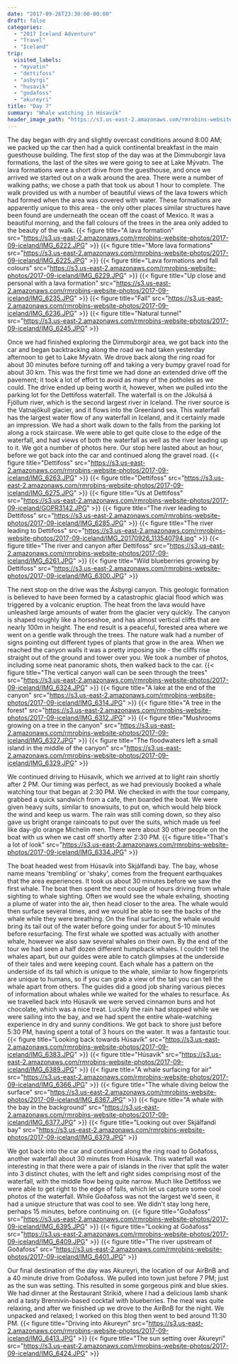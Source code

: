 ```yaml
---
date: "2017-09-26T23:30:00-00:00"
draft: false
categories:
  - "2017 Iceland Adventure"
  - "Travel"
  - "Iceland"
trip:
  visited_labels:
  - "myvatin"
  - "dettifoss"
  - "asbyrgi"
  - "husavik"
  - "godafoss"
  - "akureyri"
title: "Day 7"
summary: "Whale watching in Húsavík"
header_image_path: "https://s3.us-east-2.amazonaws.com/rmrobins-website-photos/2017-09-iceland/IMG_6367.JPG"
---
```


The day began with dry and slightly overcast conditions around 8:00 AM; we packed up the car then had a quick continental breakfast in the main guesthouse building. The first stop of the day was at the Dimmuborgir lava formations, the last of the sites we were going to see at Lake Mývatn. The lava formations were a short drive from the guesthouse, and once we arrived we started out on a walk around the area. There were a number of walking paths; we chose a path that took us about 1 hour to complete. The walk provided us with a number of beautiful views of the lava towers which had formed when the area was covered with water. These formations are apparently unique to this area - the only other places similar structures have been found are underneath the ocean off the coast of Mexico. It was a beautiful morning, and the fall colours of the trees in the area only added to the beauty of the walk.
{{< figure title="A lava formation" src="https://s3.us-east-2.amazonaws.com/rmrobins-website-photos/2017-09-iceland/IMG_6222.JPG" >}}
{{< figure title="More lava formations" src="https://s3.us-east-2.amazonaws.com/rmrobins-website-photos/2017-09-iceland/IMG_6225.JPG" >}}
{{< figure title="Lava formations and fall colours" src="https://s3.us-east-2.amazonaws.com/rmrobins-website-photos/2017-09-iceland/IMG_6229.JPG" >}}
{{< figure title="Up close and personal with a lava formation" src="https://s3.us-east-2.amazonaws.com/rmrobins-website-photos/2017-09-iceland/IMG_6235.JPG" >}}
{{< figure title="Fall" src="https://s3.us-east-2.amazonaws.com/rmrobins-website-photos/2017-09-iceland/IMG_6236.JPG" >}}
{{< figure title="Natural tunnel" src="https://s3.us-east-2.amazonaws.com/rmrobins-website-photos/2017-09-iceland/IMG_6245.JPG" >}}

Once we had finished exploring the Dimmuborgir area, we got back into the car and began backtracking along the road we had taken yesterday afternoon to get to Lake Mývatn. We drove back along the ring road for about 30 minutes before turning off and taking a very bumpy gravel road for about 30 km. This was the first time we had done an extended drive off the pavement; it took a lot of effort to avoid as many of the potholes as we could. The drive ended up being worth it, however, when we pulled into the parking lot for the Dettifoss waterfall. The waterfall is on the Jökulsá á Fjöllum river, which is the second largest river in Iceland. The river source is the Vatnajökull glacier, and it flows into the Greenland sea. This waterfall has the largest water flow of any waterfall in Iceland, and it certainly made an impression. We had a short walk down to the falls from the parking lot along a rock staircase. We were able to get quite close to the edge of the waterfall, and had views of both the waterfall as well as the river leading up to it. We got a number of photos here. Our stop here lasted about an hour, before we got back into the car and continued along the gravel road.
{{< figure title="Dettifoss" src="https://s3.us-east-2.amazonaws.com/rmrobins-website-photos/2017-09-iceland/IMG_6263.JPG" >}}
{{< figure title="Dettifoss" src="https://s3.us-east-2.amazonaws.com/rmrobins-website-photos/2017-09-iceland/IMG_6275.JPG" >}}
{{< figure title="Us at Dettifoss" src="https://s3.us-east-2.amazonaws.com/rmrobins-website-photos/2017-09-iceland/GOPR3142.JPG" >}}
{{< figure title="The river leading to Dettifoss" src="https://s3.us-east-2.amazonaws.com/rmrobins-website-photos/2017-09-iceland/IMG_6285.JPG" >}}
{{< figure title="The river leading to Dettifoss" src="https://s3.us-east-2.amazonaws.com/rmrobins-website-photos/2017-09-iceland/IMG_20170926_113540794.jpg" >}}
{{< figure title="The river and canyon after Dettifoss" src="https://s3.us-east-2.amazonaws.com/rmrobins-website-photos/2017-09-iceland/IMG_6261.JPG" >}}
{{< figure title="Wild blueberries growing by Dettifoss" src="https://s3.us-east-2.amazonaws.com/rmrobins-website-photos/2017-09-iceland/IMG_6300.JPG" >}}

The next stop on the drive was the Ásbyrgi canyon. This geologic formation is believed to have been formed by a catastrophic glacial flood which was triggered by a volcanic eruption. The heat from the lava would have unleashed large amounts of water from the glacier very quickly. The canyon is shaped roughly like a horseshoe, and has almost vertical cliffs that are nearly 100m in height. The end result is a peaceful, forested area where we went on a gentle walk through the trees. The nature walk had a number of signs pointing out different types of plants that grow in the area. When we reached the canyon walls it was a pretty imposing site - the cliffs rise straight out of the ground and tower over you. We took a number of photos, including some neat panoramic shots, then walked back to the car.
{{< figure title="The vertical canyon wall can be seen through the trees" src="https://s3.us-east-2.amazonaws.com/rmrobins-website-photos/2017-09-iceland/IMG_6324.JPG" >}}
{{< figure title="A lake at the end of the canyon" src="https://s3.us-east-2.amazonaws.com/rmrobins-website-photos/2017-09-iceland/IMG_6314.JPG" >}}
{{< figure title="A tree in the forest" src="https://s3.us-east-2.amazonaws.com/rmrobins-website-photos/2017-09-iceland/IMG_6312.JPG" >}}
{{< figure title="Mushrooms growing on a tree in the canyon" src="https://s3.us-east-2.amazonaws.com/rmrobins-website-photos/2017-09-iceland/IMG_6327.JPG" >}}
{{< figure title="The floodwaters left a small island in the middle of the canyon" src="https://s3.us-east-2.amazonaws.com/rmrobins-website-photos/2017-09-iceland/IMG_6329.JPG" >}}

We continued driving to Húsavík, which we arrived at to light rain shortly after 2 PM. Our timing was perfect, as we had previously booked a whale watching tour that began at 2:30 PM. We checked in with the tour company, grabbed a quick sandwich from a cafe, then boarded the boat. We were given heavy suits, similar to snowsuits, to put on, which would help block the wind and keep us warm. The rain was still coming down, so they also gave us bright orange raincoats to put over the suits, which made us feel like day-glo orange Michelin men. There were about 30 other people on the boat with us when we cast off shortly after 2:30 PM.
{{< figure title="That's a lot of look" src="https://s3.us-east-2.amazonaws.com/rmrobins-website-photos/2017-09-iceland/IMG_6334.JPG" >}}

The boat headed west from Húsavík into Skjálfandi bay. The bay, whose name means 'trembling' or 'shaky', comes from the frequent earthquakes that the area experiences. It took us about 30 minutes before we saw the first whale. The boat then spent the next couple of hours driving from whale sighting to whale sighting. Often we would see the whale exhaling, shooting a plume of water into the air, then head closer to the area. The whale would then surface several times, and we would be able to see the backs of the whale while they were breathing. On the final surfacing, the whale would bring its tail out of the water before going under for about 5-10 minutes before resurfacing. The first whale we spotted was actually with another whale, however we also saw several whales on their own. By the end of the tour we had seen a half dozen different humpback whales. I couldn't tell the whales apart, but our guides were able to catch glimpses at the underside of their tales and were keeping count. Each whale has a pattern on the underside of its tail which is unique to the whale, similar to how fingerprints are unique to humans, so if you can grab a view of the tail you can tell the whale apart from others. The guides did a good job sharing various pieces of information about whales while we waited for the whales to resurface. As we travelled back into Húsavík we were served cinnamon buns and hot chocolate, which was a nice treat. Luckily the rain had stopped while we were sailing into the bay, and we had spent the entire whale-watching experience in dry and sunny conditions. We got back to shore just before 5:30 PM, having spent a total of 3 hours on the water. It was a fantastic tour.
{{< figure title="Looking back towards Húsavík" src="https://s3.us-east-2.amazonaws.com/rmrobins-website-photos/2017-09-iceland/IMG_6383.JPG" >}}
{{< figure title="Húsavík" src="https://s3.us-east-2.amazonaws.com/rmrobins-website-photos/2017-09-iceland/IMG_6389.JPG" >}}
{{< figure title="A whale surfacing for air" src="https://s3.us-east-2.amazonaws.com/rmrobins-website-photos/2017-09-iceland/IMG_6366.JPG" >}}
{{< figure title="The whale diving below the surface" src="https://s3.us-east-2.amazonaws.com/rmrobins-website-photos/2017-09-iceland/IMG_6367.JPG" >}}
{{< figure title="A whale with the bay in the background" src="https://s3.us-east-2.amazonaws.com/rmrobins-website-photos/2017-09-iceland/IMG_6377.JPG" >}}
{{< figure title="Looking out over Skjálfandi bay" src="https://s3.us-east-2.amazonaws.com/rmrobins-website-photos/2017-09-iceland/IMG_6379.JPG" >}}

We got back into the car and continued along the ring road to Goðafoss, another waterfall about 30 minutes from Húsavík. This waterfall was interesting in that there were a pair of islands in the river that split the water into 3 distinct chutes, with the left and right sides comprising most of the waterfall, with the middle flow being quite narrow. Much like Dettifoss we were able to get right to the edge of falls, which let us capture some cool photos of the waterfall. While Goðafoss was not the largest we'd seen, it had a unique structure that was cool to see. We didn't stay long here, perhaps 15 minutes, before continuing on.
{{< figure title="Goðafoss" src="https://s3.us-east-2.amazonaws.com/rmrobins-website-photos/2017-09-iceland/IMG_6395.JPG" >}}
{{< figure title="Looking at Goðafoss" src="https://s3.us-east-2.amazonaws.com/rmrobins-website-photos/2017-09-iceland/IMG_6409.JPG" >}}
{{< figure title="The river upstream of Goðafoss" src="https://s3.us-east-2.amazonaws.com/rmrobins-website-photos/2017-09-iceland/IMG_6401.JPG" >}}

Our final destination of the day was Akureyri, the location of our AirBnB and a 40 minute drive from Goðafoss. We pulled into town just before 7 PM; just as the sun was setting. This resulted in some gorgeous pink and blue skies. We had dinner at the Restaurant Strikið, where I had a delicious lamb shank and a tasty Brennivín-based cocktail with blueberries. The meal was quite relaxing, and after we finished up we drove to the AirBnB for the night. We unpacked and relaxed; I worked on this blog then went to bed around 11:30 PM.
{{< figure title="Driving into Akureyri" src="https://s3.us-east-2.amazonaws.com/rmrobins-website-photos/2017-09-iceland/IMG_6413.JPG" >}}
{{< figure title="The sun setting over Akureyri" src="https://s3.us-east-2.amazonaws.com/rmrobins-website-photos/2017-09-iceland/IMG_6424.JPG" >}}
